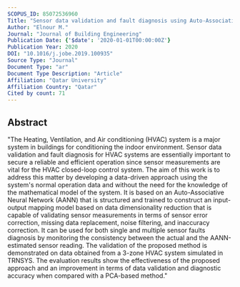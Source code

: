 ```yaml
---
SCOPUS_ID: 85072536960
Title: "Sensor data validation and fault diagnosis using Auto-Associative Neural Network for HVAC systems"
Author: "Elnour M."
Journal: "Journal of Building Engineering"
Publication Date: {'$date': '2020-01-01T00:00:00Z'}
Publication Year: 2020
DOI: "10.1016/j.jobe.2019.100935"
Source Type: "Journal"
Document Type: "ar"
Document Type Description: "Article"
Affiliation: "Qatar University"
Affiliation Country: "Qatar"
Cited by count: 71
---
```


## Abstract
"The Heating, Ventilation, and Air conditioning (HVAC) system is a major system in buildings for conditioning the indoor environment. Sensor data validation and fault diagnosis for HVAC systems are essentially important to secure a reliable and efficient operation since sensor measurements are vital for the HVAC closed-loop control system. The aim of this work is to address this matter by developing a data-driven approach using the system's normal operation data and without the need for the knowledge of the mathematical model of the system. It is based on an Auto-Associative Neural Network (AANN) that is structured and trained to construct an input-output mapping model based on data dimensionality reduction that is capable of validating sensor measurements in terms of sensor error correction, missing data replacement, noise filtering, and inaccuracy correction. It can be used for both single and multiple sensor faults diagnosis by monitoring the consistency between the actual and the AANN-estimated sensor reading. The validation of the proposed method is demonstrated on data obtained from a 3-zone HVAC system simulated in TRNSYS. The evaluation results show the effectiveness of the proposed approach and an improvement in terms of data validation and diagnostic accuracy when compared with a PCA-based method."
